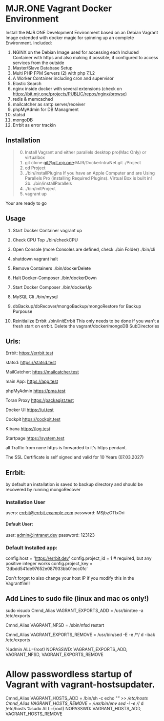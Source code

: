 # MJR.ONE Vagrant Docker Environment

Install the MJR.ONE Development Environment based on an Debian Vagrant Image extended with docker magic for
spinning up an complete Environment.
Included:
1.  NGINX on the Debian Image used for accessing each Included Container with https and also making it possible,
if configured to access services from the outside
2.  Master/Slave Database Setup
3.  Multi PHP FPM Servers (2) with php 7.1.2
4.  A Worker Container including cron and supervisor
5.  Elastic Search
6.  nginx inside docker with several extensions (check on https://bit.mjr.one/projects/PUBLIC/repos/nginx/browse)
7.  redis & memcached
8.  mailcatcher as smtp server/receiver
9.  phpMyAdmin for DB Managment
10. statsd
11. mongoDB
12. Errbit as error trackin


## Installation
> 0. Install Vagrant and either parallels desktop pro(Mac Only) or virtualbox
> 1. git clone git@git.mjr.one:MJR/DockerIntraNet.git ./Project
> 2. cd Project
> 3. ./bin/installPlugins
If you have an Apple Computer and are Using Parallels Pro (installing Required Plugins). Virtual Box is built in!
> 3b. ./bin/installParallels
> 4. ./bin/initProject
> 5. vagrant up

Your are ready to go

## Usage
1. Start Docker Container
vagrant up

2. Check CPU Top
./bin/checkCPU

3. Open Console (more Consoles are defined, check ./bin Folder)
./bin/cli

4. shutdown
vagrant halt

5. Remove Containers
./bin/dockerDelete

6. Halt Docker-Composer
./bin/dockerDown

7. Start Docker Composer
./bin/dockerUp

8. MySQL Cli
./bin/mysql

9. dbBackup/dbRecover/mongoBackup/mongoRestore
for Backup Purpouse

10. Reinitialize Errbit
./bin/initErrbit
This only needs to be done if you wan't a fresh start on errbit. Delete the vagrant/docker/mongoDB SubDirectories

## Urls:

Errbit:         https://errbit.test

statsd:         https://statsd.test

MailCatcher:    https://mailcatcher.test

main App:       https://app.test

phpMyAdmin      https://pma.test

Toran Proxy	https://packagist.test

Docker UI	https://ui.test

Cockpit		https://cockpit.test

Kibana		https://log.test

Startpage	https://system.test

all Traffic from none https is forwarded to it's https pendant.

The SSL Certificate is self signed and valid for 10 Years (07.03.2027)


## Errbit:
by default an installation is saved to backup directory and should be recovered by running mongoRecover

### Installation User

users: errbit@errbit.example.com
password: MSjbzOTlxOri

#### Default User:
user: admin@intranet.dev
password: 123123

### Default Installed app:
config.host = 'https://errbit.dev'
config.project_id = 1 # required, but any positive integer works
config.project_key = '3dbdd541de97652e087933bb01ecc0fc'

Don't forget to also change your host IP if you modify this in the Vagrantfile!!


## Add Lines to sudo file (linux and mac os only!)
sudo visudo
Cmnd_Alias VAGRANT_EXPORTS_ADD = /usr/bin/tee -a /etc/exports

Cmnd_Alias VAGRANT_NFSD = /sbin/nfsd restart

Cmnd_Alias VAGRANT_EXPORTS_REMOVE = /usr/bin/sed -E -e /*/ d -ibak /etc/exports

%admin ALL=(root) NOPASSWD: VAGRANT_EXPORTS_ADD, VAGRANT_NFSD, VAGRANT_EXPORTS_REMOVE
# Allow passwordless startup of Vagrant with vagrant-hostsupdater.
Cmnd_Alias VAGRANT_HOSTS_ADD = /bin/sh -c echo "*" >> /etc/hosts
Cmnd_Alias VAGRANT_HOSTS_REMOVE = /usr/bin/env sed -i -e /*/ d /etc/hosts
%sudo ALL=(root) NOPASSWD: VAGRANT_HOSTS_ADD, VAGRANT_HOSTS_REMOVE


